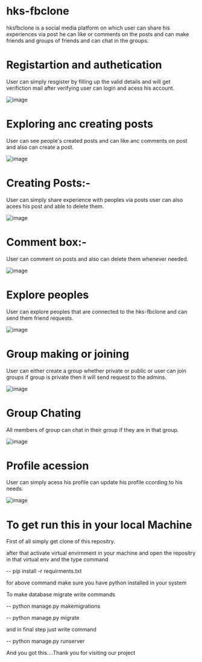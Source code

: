 # hks-fbclone
hksfbclone is a social media platform on which user can share his experiences via post he can like or comments on the posts and can make friends and groups of friends and can chat in the groups.

# Registartion and authetication

User can simply resgister by filling up the valid details and will get verifiction mail after verifying user can login and  acess his account.

![image](https://user-images.githubusercontent.com/56163188/154893197-0fd6eb53-e467-431b-9c1b-247584a6900f.png)
   
# Exploring anc creating posts
   
User can see people's created posts and can like anc comments on post and also can create a post.

![image](https://user-images.githubusercontent.com/56163188/154893674-a4614458-05a0-4f22-980e-c596d8c26352.png)



# Creating Posts:-
  
User can simply share experience with peoples via posts user can also acees his post and able to delete them.

![image](https://user-images.githubusercontent.com/56163188/154893692-2afbf89d-8a6e-44b5-ba2f-bac230004c75.png)

# Comment box:-

User can comment on posts and also can delete them whenever needed.

![image](https://user-images.githubusercontent.com/56163188/154893819-71fe60f0-640e-4747-a606-1446a8a663ea.png) 

# Explore peoples

User can explore peoples that are connected to the hks-fbclone and can send them friend requests.

![image](https://user-images.githubusercontent.com/56163188/154894138-83844bfc-dd73-4785-a033-ae3c9c49c57f.png)
 
# Group making or joining

User can either create a group whether private or public or user can join groups if group is private then it will send request to the admins.

![image](https://user-images.githubusercontent.com/56163188/154894301-ca20487d-cae3-4791-b820-82db0b91dae1.png)

# Group Chating

All members of group can chat in their group if they are in that group.

![image](https://user-images.githubusercontent.com/56163188/154894446-8782e8bb-a03d-41a2-bacf-e6bb8f891ab2.png)

# Profile acession

User can simply acess his profile can update his profile ccording to his needs.

![image](https://user-images.githubusercontent.com/56163188/154894523-0f695b29-d1c9-4144-9ef9-11cac372e327.png) 

# To get run this in your local Machine

First of all simply get clone of this repositry.

after that activate virtual envirnment in your machine and open the repositry in that virtual env and the type command

-- pip install -r requirments.txt

for above command make sure you have python installed in your system

To make database migrate write commands

-- python manage.py makemigrations

-- python manage.py migrate

and in final step just write command

-- python manage.py runserver

And you got this....Thank you for visiting our project 




  
